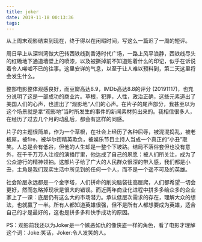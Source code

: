 ```yaml
---
title: joker
date: 2019-11-18 00:13:36
tags:
---
```


从上周末观影结束到现在，终于得以在闲暇时间，写这么一篇迟了一周的短评。

周日早上从深圳湾做大巴转西铁线到香港时代广场，一路上风平浪静，西铁线尽头的红磡地下通道墙壁上的喷漆，以及被撕掉前不知道贴着什么的印记，似乎在诉说着令人唏嘘不已的往事。这里安详的气息，以至于让人难以预料到，第二天这里将会发生什么。

整部电影整体观感良好，而豆瓣高达8.9，IMDb高达8.8的评分 (20191117)，也充分说明了这是一部成功的商业片。草根，犯罪，人性，政治正确，这些元素道出了美国人们的心声，也道出了“观影地”人们的心声。在片子的尾声部分，我甚至以为这个场景就是拿“观影地”当时所发生的事件的新闻素材剪出来的。我相信很多人，在经历了过去几个月的动乱后，都会有这样的同感。

片子的主题很简单，作为一个草根，在社会上经历了各种屈辱，被混混捣乱，被老板屌，被fire，被华尔街精英欺负，被娱乐节目主持人当成一个真正的“小丑”取笑。人总是会有低谷，但他的人生却是一整个下坡路。结局不落俗套但也没有意外，在千千万万人注视的演播厅里，他达成了自己的夙愿：被人们所关注，成为了公众游行的精神领袖。这部片子给了广大的人民群众很深的带入感，我们都是小丑，主角是我们现实生活中所见到的任何一个人，而不是一个遥不可及的英雄。

社会阶层永远都是一个金字塔，人们拼命的削尖脑袋往高层爬，人们都希望一切会更好，然而忽略掉现状是很大的错误。而近两年商业化进程中拼多多给众多的企业家上了一课：底层仍有这么大的市场潜力。承认低层次需求的存在，理解大众的想法，也就赢了一半。所有人都知道英雄很强，但不是所有人都想要成为英雄，适合自己的才是最好的，这也是拼多多和快手成功的原因。

PS：观影前我还以为Joker是一个嫉恶如仇的像侠盗一样的角色，看了电影才理解这个词：Joke:笑话，Joker:令人发笑的人。